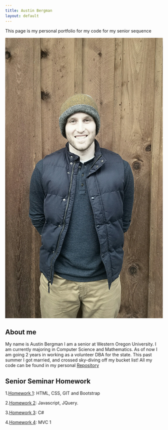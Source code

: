 ```yaml
---
title: Austin Bergman
layout: default
---
```


This page is my personal portfolio for my code for my senior sequence 

![Picture](PortfolioPictures/20170128_152343.jpg)

## About me 



My name is Austin Bergman I am a senior at Western Oregon University. I am currently majoring in Computer Science and Mathematics. As of now I am going 2 years in working as a volunteer DBA for the state. This past summer I got married, and crossed sky-diving off my bucket list!
All my code can be found in my personal [Repository](https://github.com/ABergman7/ABergman7.github.io)


## Senior Seminar Homework

1.[Homework 1](HW1/hw1blog.md): HTML, CSS, GIT and Bootstrap

2.[Homework 2](HW2/h2index.md): Javascript, JQuery.

3.[Homework 3](HW3/Index.md): C#

4.[Homework 4](HW4/blog4.md): MVC 1


